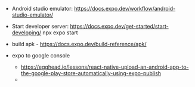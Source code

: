 - Android studio emulator: https://docs.expo.dev/workflow/android-studio-emulator/

- Start developer server: https://docs.expo.dev/get-started/start-developing/
    npx expo start

    
- build apk - https://docs.expo.dev/build-reference/apk/

- expo to google console
    - https://egghead.io/lessons/react-native-upload-an-android-app-to-the-google-play-store-automatically-using-expo-publish
    - 